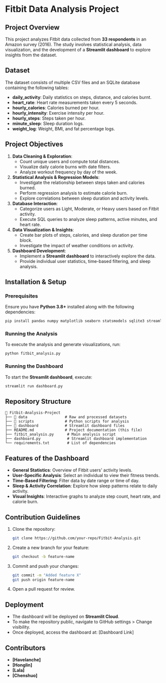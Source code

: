 # Fitbit Data Analysis Project

## Project Overview
This project analyzes Fitbit data collected from **33 respondents** in an Amazon survey (2016). The study involves statistical analysis, data visualization, and the development of a **Streamlit dashboard** to explore insights from the dataset.

## Dataset
The dataset consists of multiple CSV files and an SQLite database containing the following tables:
- **daily_activity**: Daily statistics on steps, distance, and calories burnt.
- **heart_rate**: Heart rate measurements taken every 5 seconds.
- **hourly_calories**: Calories burned per hour.
- **hourly_intensity**: Exercise intensity per hour.
- **hourly_steps**: Steps taken per hour.
- **minute_sleep**: Sleep duration logs.
- **weight_log**: Weight, BMI, and fat percentage logs.

## Project Objectives
1. **Data Cleaning & Exploration**:
   - Count unique users and compute total distances.
   - Visualize daily calorie burns with date filters.
   - Analyze workout frequency by day of the week.
2. **Statistical Analysis & Regression Models**:
   - Investigate the relationship between steps taken and calories burned.
   - Perform regression analysis to estimate calorie burn.
   - Explore correlations between sleep duration and activity levels.
3. **Database Interaction**:
   - Categorize users as Light, Moderate, or Heavy users based on Fitbit activity.
   - Execute SQL queries to analyze sleep patterns, active minutes, and heart rate.
4. **Data Visualization & Insights**:
   - Create bar plots of steps, calories, and sleep duration per time block.
   - Investigate the impact of weather conditions on activity.
5. **Dashboard Development**:
   - Implement a **Streamlit dashboard** to interactively explore the data.
   - Provide individual user statistics, time-based filtering, and sleep analysis.

## Installation & Setup
### Prerequisites
Ensure you have **Python 3.8+** installed along with the following dependencies:
```bash
pip install pandas numpy matplotlib seaborn statsmodels sqlite3 streamlit
```
### Running the Analysis
To execute the analysis and generate visualizations, run:
```bash
python fitbit_analysis.py
```
### Running the Dashboard
To start the **Streamlit dashboard**, execute:
```bash
streamlit run dashboard.py
```

## Repository Structure
```
📂 Fitbit-Analysis-Project
├── 📂 data                 # Raw and processed datasets
├── 📂 scripts              # Python scripts for analysis
├── 📂 dashboard            # Streamlit dashboard files
├── README.md              # Project documentation (this file)
├── fitbit_analysis.py      # Main analysis script
├── dashboard.py            # Streamlit dashboard implementation
└── requirements.txt        # List of dependencies
```

## Features of the Dashboard
- **General Statistics**: Overview of Fitbit users' activity levels.
- **User-Specific Analysis**: Select an individual to view their fitness trends.
- **Time-Based Filtering**: Filter data by date range or time of day.
- **Sleep & Activity Correlation**: Explore how sleep patterns relate to daily activity.
- **Visual Insights**: Interactive graphs to analyze step count, heart rate, and calorie burn.

## Contribution Guidelines
1. Clone the repository:
   ```bash
   git clone https://github.com/your-repo/Fitbit-Analysis.git
   ```
2. Create a new branch for your feature:
   ```bash
   git checkout -b feature-name
   ```
3. Commit and push your changes:
   ```bash
   git commit -m "Added feature X"
   git push origin feature-name
   ```
4. Open a pull request for review.

## Deployment
- The dashboard will be deployed on **Streamlit Cloud**.
- To make the repository public, navigate to GitHub settings > Change visibility.
- Once deployed, access the dashboard at: [Dashboard Link]


## Contributors

- **[Havelanche]**
- **[Honglin]**
- **[Lala]**
- **[Chenshuo]**
